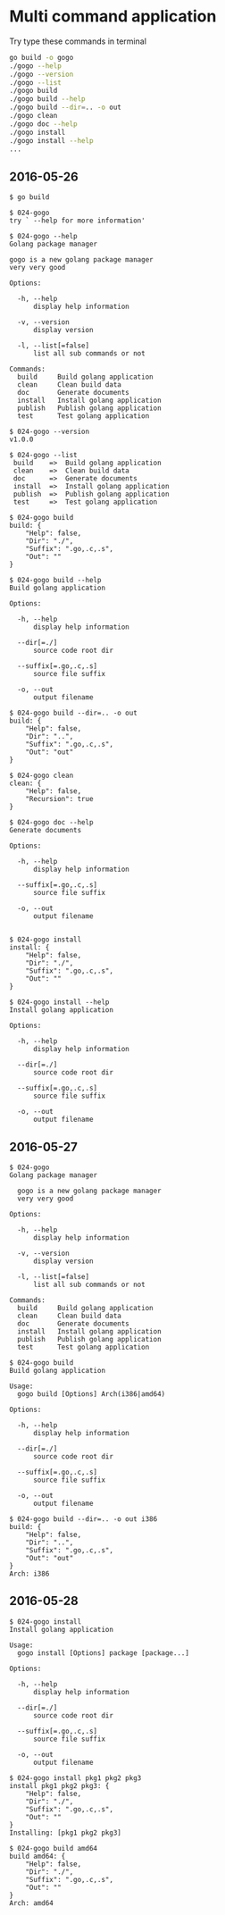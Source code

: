 # Multi command application

Try type these commands in terminal

```sh
go build -o gogo
./gogo --help
./gogo --version
./gogo --list
./gogo build
./gogo build --help
./gogo build --dir=.. -o out
./gogo clean
./gogo doc --help
./gogo install
./gogo install --help
...
```

## 2016-05-26

    $ go build 

    $ 024-gogo
    try ` --help for more information'
    
    $ 024-gogo --help
    Golang package manager
    
    gogo is a new golang package manager
    very very good
    
    Options:
    
      -h, --help
          display help information
    
      -v, --version
          display version
    
      -l, --list[=false]
          list all sub commands or not
    
    Commands:
      build     Build golang application
      clean     Clean build data
      doc       Generate documents
      install   Install golang application
      publish   Publish golang application
      test      Test golang application
    
    $ 024-gogo --version
    v1.0.0
    
    $ 024-gogo --list
     build    =>  Build golang application
     clean    =>  Clean build data
     doc      =>  Generate documents
     install  =>  Install golang application
     publish  =>  Publish golang application
     test     =>  Test golang application
    
    $ 024-gogo build
    build: {
        "Help": false,
        "Dir": "./",
        "Suffix": ".go,.c,.s",
        "Out": ""
    }
    
    $ 024-gogo build --help
    Build golang application
    
    Options:
    
      -h, --help
          display help information
    
      --dir[=./]
          source code root dir
    
      --suffix[=.go,.c,.s]
          source file suffix
    
      -o, --out
          output filename
    
    $ 024-gogo build --dir=.. -o out
    build: {
        "Help": false,
        "Dir": "..",
        "Suffix": ".go,.c,.s",
        "Out": "out"
    }
    
    $ 024-gogo clean
    clean: {
        "Help": false,
        "Recursion": true
    }
    
    $ 024-gogo doc --help
    Generate documents
    
    Options:
    
      -h, --help
          display help information
    
      --suffix[=.go,.c,.s]
          source file suffix
    
      -o, --out
          output filename
    
    
    $ 024-gogo install
    install: {
        "Help": false,
        "Dir": "./",
        "Suffix": ".go,.c,.s",
        "Out": ""
    }
    
    $ 024-gogo install --help
    Install golang application
    
    Options:
    
      -h, --help
          display help information
    
      --dir[=./]
          source code root dir
    
      --suffix[=.go,.c,.s]
          source file suffix
    
      -o, --out
          output filename

## 2016-05-27

    $ 024-gogo
    Golang package manager
    
      gogo is a new golang package manager
      very very good
    
    Options:
    
      -h, --help
          display help information
    
      -v, --version
          display version
    
      -l, --list[=false]
          list all sub commands or not
    
    Commands:
      build     Build golang application
      clean     Clean build data
      doc       Generate documents
      install   Install golang application
      publish   Publish golang application
      test      Test golang application
    
    $ 024-gogo build
    Build golang application
    
    Usage:
      gogo build [Options] Arch(i386|amd64)
    
    Options:
    
      -h, --help
          display help information
    
      --dir[=./]
          source code root dir
    
      --suffix[=.go,.c,.s]
          source file suffix
    
      -o, --out
          output filename
    
    $ 024-gogo build --dir=.. -o out i386
    build: {
        "Help": false,
        "Dir": "..",
        "Suffix": ".go,.c,.s",
        "Out": "out"
    }
    Arch: i386

## 2016-05-28

    $ 024-gogo install
    Install golang application
    
    Usage:
      gogo install [Options] package [package...]
    
    Options:
    
      -h, --help
          display help information
    
      --dir[=./]
          source code root dir
    
      --suffix[=.go,.c,.s]
          source file suffix
    
      -o, --out
          output filename
    
    $ 024-gogo install pkg1 pkg2 pkg3
    install pkg1 pkg2 pkg3: {
        "Help": false,
        "Dir": "./",
        "Suffix": ".go,.c,.s",
        "Out": ""
    }
    Installing: [pkg1 pkg2 pkg3]
    
    $ 024-gogo build amd64
    build amd64: {
        "Help": false,
        "Dir": "./",
        "Suffix": ".go,.c,.s",
        "Out": ""
    }
    Arch: amd64

